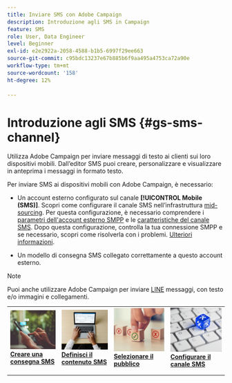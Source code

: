 ```yaml
---
title: Inviare SMS con Adobe Campaign
description: Introduzione agli SMS in Campaign
feature: SMS
role: User, Data Engineer
level: Beginner
exl-id: e2e2922a-2058-4588-b1b5-6997f29ee663
source-git-commit: c95bdc13237e67b885b6f9aa495a4753ca72a90e
workflow-type: tm+mt
source-wordcount: '158'
ht-degree: 12%

---
```


# Introduzione agli SMS {#gs-sms-channel}

Utilizza Adobe Campaign per inviare messaggi di testo ai clienti sui loro dispositivi mobili. Dall’editor SMS puoi creare, personalizzare e visualizzare in anteprima i messaggi in formato testo.

Per inviare SMS ai dispositivi mobili con Adobe Campaign, è necessario:

* Un account esterno configurato sul canale **[!UICONTROL Mobile (SMS)]**. Scopri come configurare il canale SMS nell’infrastruttura [mid-sourcing](sms-mid-sourcing.md). Per questa configurazione, è necessario comprendere i [parametri dell&#39;account esterno SMPP](smpp-external-account.md) e le [caratteristiche del canale SMS](sms-channel.md).
Dopo questa configurazione, controlla la tua connessione SMPP e se necessario, scopri come risolverla con i problemi. [Ulteriori informazioni](smpp-connection.md).

* Un modello di consegna SMS collegato correttamente a questo account esterno.


>[!NOTE]
>
>Puoi anche utilizzare Adobe Campaign per inviare [LINE](../../send/line.md) messaggi, con testo e/o immagini e collegamenti.


<table style="table-layout:fixed"><tr style="border: 0;">
<td>
<a href="create-sms.md">
<img alt="Creare un SMS" src="../../assets/do-not-localize/sms-sending.jpg">
</a>
<div><a href="create-sms.md"><strong>Creare una consegna SMS</strong>
</div>
<p>
</td>
<td>
<a href="sms-content.md">
<img alt="Contenuto SMS" src="../../assets/do-not-localize/sms-create.jpeg">
</a>
<div>
<a href="sms-content.md"><strong>Definisci il contenuto SMS</strong></a>
</div>
<p></td>
<td>
<a href="sms-audience.md">
<img alt="Pubblico SMS" src="../../assets/do-not-localize/sms-opt-out.jpg">
</a>
<div>
<a href="sms-audience.md"><strong>Selezionare il pubblico</strong></a>
</div>
<p>
</td>
<td>
<a href="smpp-external-account.md">
<img alt="Configurazione SMS" src="../../assets/do-not-localize/sms-config.jpg">
</a>
<div>
<a href="smpp-external-account.md"><strong>Configurare il canale SMS</strong></a>
</div>
<p>
</td>
</tr></table>
